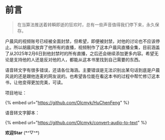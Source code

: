 # 前言

> 在当算法推送着转瞬即逝的狂欢时，总有一些声音值得我们停下来，永久保存。

户晨风的视频账号已经被全面封禁，但希望，即便被封禁，对他的讨论也不应该停止。所以胡晨风放弃了他所有的直播，视频制作了这本户晨风直播全集，目前涵盖了从2025年2月6日到他封禁时的所有直播，之后还会继续添加更多内容。希望无论是支持他的人还是反对他的人，都能从这本书里找到自己需要的东西。

语音转文字有很多错误，还请各位海涵。主要错误是无法识别出某句话到底是户晨风说的还是跟他连麦的网友说的。也希望各位能在看这本书的过程中帮忙修订这本书，让他变得更加完美，可读。



项目地址：

{% embed url="https://github.com/Olcmyk/HuChenFeng" %}

语音转文字脚本：

{% embed url="https://github.com/Olcmyk/convert-audio-to-text" %}

**欢迎Star**  (\*^▽^\*)





